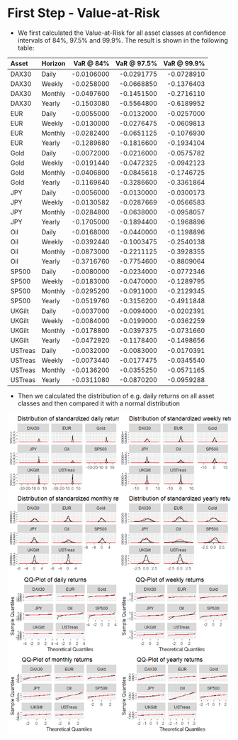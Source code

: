 # First Step - Value-at-Risk

-   We first calculated the Value-at-Risk for all asset classes at confidence intervals of 84%, 97.5% and 99.9%. The result is shown in the following table:

<table class="table" style="margin-left: auto; margin-right: auto;">
<thead>
<tr>
<th style="text-align:left;">
Asset
</th>
<th style="text-align:left;">
Horizon
</th>
<th style="text-align:right;">
VaR @ 84%
</th>
<th style="text-align:right;">
VaR @ 97.5%
</th>
<th style="text-align:right;">
VaR @ 99.9%
</th>
</tr>
</thead>
<tbody>
<tr>
<td style="text-align:left;">
DAX30
</td>
<td style="text-align:left;">
Daily
</td>
<td style="text-align:right;">
-0.0106000
</td>
<td style="text-align:right;">
-0.0291775
</td>
<td style="text-align:right;">
-0.0728910
</td>
</tr>
<tr>
<td style="text-align:left;">
DAX30
</td>
<td style="text-align:left;">
Weekly
</td>
<td style="text-align:right;">
-0.0258000
</td>
<td style="text-align:right;">
-0.0668850
</td>
<td style="text-align:right;">
-0.1376403
</td>
</tr>
<tr>
<td style="text-align:left;">
DAX30
</td>
<td style="text-align:left;">
Monthly
</td>
<td style="text-align:right;">
-0.0497600
</td>
<td style="text-align:right;">
-0.1451500
</td>
<td style="text-align:right;">
-0.2716110
</td>
</tr>
<tr>
<td style="text-align:left;">
DAX30
</td>
<td style="text-align:left;">
Yearly
</td>
<td style="text-align:right;">
-0.1503080
</td>
<td style="text-align:right;">
-0.5564800
</td>
<td style="text-align:right;">
-0.6189952
</td>
</tr>
<tr>
<td style="text-align:left;">
EUR
</td>
<td style="text-align:left;">
Daily
</td>
<td style="text-align:right;">
-0.0055000
</td>
<td style="text-align:right;">
-0.0132000
</td>
<td style="text-align:right;">
-0.0257000
</td>
</tr>
<tr>
<td style="text-align:left;">
EUR
</td>
<td style="text-align:left;">
Weekly
</td>
<td style="text-align:right;">
-0.0130000
</td>
<td style="text-align:right;">
-0.0276475
</td>
<td style="text-align:right;">
-0.0609813
</td>
</tr>
<tr>
<td style="text-align:left;">
EUR
</td>
<td style="text-align:left;">
Monthly
</td>
<td style="text-align:right;">
-0.0282400
</td>
<td style="text-align:right;">
-0.0651125
</td>
<td style="text-align:right;">
-0.1076930
</td>
</tr>
<tr>
<td style="text-align:left;">
EUR
</td>
<td style="text-align:left;">
Yearly
</td>
<td style="text-align:right;">
-0.1289680
</td>
<td style="text-align:right;">
-0.1816600
</td>
<td style="text-align:right;">
-0.1934104
</td>
</tr>
<tr>
<td style="text-align:left;">
Gold
</td>
<td style="text-align:left;">
Daily
</td>
<td style="text-align:right;">
-0.0072000
</td>
<td style="text-align:right;">
-0.0216000
</td>
<td style="text-align:right;">
-0.0575782
</td>
</tr>
<tr>
<td style="text-align:left;">
Gold
</td>
<td style="text-align:left;">
Weekly
</td>
<td style="text-align:right;">
-0.0191440
</td>
<td style="text-align:right;">
-0.0472325
</td>
<td style="text-align:right;">
-0.0942123
</td>
</tr>
<tr>
<td style="text-align:left;">
Gold
</td>
<td style="text-align:left;">
Monthly
</td>
<td style="text-align:right;">
-0.0406800
</td>
<td style="text-align:right;">
-0.0845618
</td>
<td style="text-align:right;">
-0.1746725
</td>
</tr>
<tr>
<td style="text-align:left;">
Gold
</td>
<td style="text-align:left;">
Yearly
</td>
<td style="text-align:right;">
-0.1169640
</td>
<td style="text-align:right;">
-0.3286600
</td>
<td style="text-align:right;">
-0.3361864
</td>
</tr>
<tr>
<td style="text-align:left;">
JPY
</td>
<td style="text-align:left;">
Daily
</td>
<td style="text-align:right;">
-0.0056000
</td>
<td style="text-align:right;">
-0.0130000
</td>
<td style="text-align:right;">
-0.0300173
</td>
</tr>
<tr>
<td style="text-align:left;">
JPY
</td>
<td style="text-align:left;">
Weekly
</td>
<td style="text-align:right;">
-0.0130582
</td>
<td style="text-align:right;">
-0.0287669
</td>
<td style="text-align:right;">
-0.0566583
</td>
</tr>
<tr>
<td style="text-align:left;">
JPY
</td>
<td style="text-align:left;">
Monthly
</td>
<td style="text-align:right;">
-0.0284800
</td>
<td style="text-align:right;">
-0.0638000
</td>
<td style="text-align:right;">
-0.0958057
</td>
</tr>
<tr>
<td style="text-align:left;">
JPY
</td>
<td style="text-align:left;">
Yearly
</td>
<td style="text-align:right;">
-0.1705000
</td>
<td style="text-align:right;">
-0.1894400
</td>
<td style="text-align:right;">
-0.1968896
</td>
</tr>
<tr>
<td style="text-align:left;">
Oil
</td>
<td style="text-align:left;">
Daily
</td>
<td style="text-align:right;">
-0.0168000
</td>
<td style="text-align:right;">
-0.0440000
</td>
<td style="text-align:right;">
-0.1198896
</td>
</tr>
<tr>
<td style="text-align:left;">
Oil
</td>
<td style="text-align:left;">
Weekly
</td>
<td style="text-align:right;">
-0.0392440
</td>
<td style="text-align:right;">
-0.1003475
</td>
<td style="text-align:right;">
-0.2540138
</td>
</tr>
<tr>
<td style="text-align:left;">
Oil
</td>
<td style="text-align:left;">
Monthly
</td>
<td style="text-align:right;">
-0.0873000
</td>
<td style="text-align:right;">
-0.2211125
</td>
<td style="text-align:right;">
-0.3928355
</td>
</tr>
<tr>
<td style="text-align:left;">
Oil
</td>
<td style="text-align:left;">
Yearly
</td>
<td style="text-align:right;">
-0.3716760
</td>
<td style="text-align:right;">
-0.7754600
</td>
<td style="text-align:right;">
-0.8809064
</td>
</tr>
<tr>
<td style="text-align:left;">
SP500
</td>
<td style="text-align:left;">
Daily
</td>
<td style="text-align:right;">
-0.0080000
</td>
<td style="text-align:right;">
-0.0234000
</td>
<td style="text-align:right;">
-0.0772346
</td>
</tr>
<tr>
<td style="text-align:left;">
SP500
</td>
<td style="text-align:left;">
Weekly
</td>
<td style="text-align:right;">
-0.0183000
</td>
<td style="text-align:right;">
-0.0470000
</td>
<td style="text-align:right;">
-0.1289795
</td>
</tr>
<tr>
<td style="text-align:left;">
SP500
</td>
<td style="text-align:left;">
Monthly
</td>
<td style="text-align:right;">
-0.0295200
</td>
<td style="text-align:right;">
-0.0911000
</td>
<td style="text-align:right;">
-0.2129345
</td>
</tr>
<tr>
<td style="text-align:left;">
SP500
</td>
<td style="text-align:left;">
Yearly
</td>
<td style="text-align:right;">
-0.0519760
</td>
<td style="text-align:right;">
-0.3156200
</td>
<td style="text-align:right;">
-0.4911848
</td>
</tr>
<tr>
<td style="text-align:left;">
UKGilt
</td>
<td style="text-align:left;">
Daily
</td>
<td style="text-align:right;">
-0.0037000
</td>
<td style="text-align:right;">
-0.0094000
</td>
<td style="text-align:right;">
-0.0202391
</td>
</tr>
<tr>
<td style="text-align:left;">
UKGilt
</td>
<td style="text-align:left;">
Weekly
</td>
<td style="text-align:right;">
-0.0084000
</td>
<td style="text-align:right;">
-0.0199000
</td>
<td style="text-align:right;">
-0.0362259
</td>
</tr>
<tr>
<td style="text-align:left;">
UKGilt
</td>
<td style="text-align:left;">
Monthly
</td>
<td style="text-align:right;">
-0.0178800
</td>
<td style="text-align:right;">
-0.0397375
</td>
<td style="text-align:right;">
-0.0731660
</td>
</tr>
<tr>
<td style="text-align:left;">
UKGilt
</td>
<td style="text-align:left;">
Yearly
</td>
<td style="text-align:right;">
-0.0472920
</td>
<td style="text-align:right;">
-0.1178400
</td>
<td style="text-align:right;">
-0.1498656
</td>
</tr>
<tr>
<td style="text-align:left;">
USTreas
</td>
<td style="text-align:left;">
Daily
</td>
<td style="text-align:right;">
-0.0032000
</td>
<td style="text-align:right;">
-0.0083000
</td>
<td style="text-align:right;">
-0.0170391
</td>
</tr>
<tr>
<td style="text-align:left;">
USTreas
</td>
<td style="text-align:left;">
Weekly
</td>
<td style="text-align:right;">
-0.0073440
</td>
<td style="text-align:right;">
-0.0177475
</td>
<td style="text-align:right;">
-0.0345540
</td>
</tr>
<tr>
<td style="text-align:left;">
USTreas
</td>
<td style="text-align:left;">
Monthly
</td>
<td style="text-align:right;">
-0.0136200
</td>
<td style="text-align:right;">
-0.0355250
</td>
<td style="text-align:right;">
-0.0571165
</td>
</tr>
<tr>
<td style="text-align:left;">
USTreas
</td>
<td style="text-align:left;">
Yearly
</td>
<td style="text-align:right;">
-0.0311080
</td>
<td style="text-align:right;">
-0.0870200
</td>
<td style="text-align:right;">
-0.0959288
</td>
</tr>
</tbody>
</table>

-   Then we calculated the distribution of e.g. daily returns on all asset classes and then compared it with a normal distribution

![](notes_on_project_files/figure-markdown_github/unnamed-chunk-2-1.png)![](notes_on_project_files/figure-markdown_github/unnamed-chunk-2-2.png)
